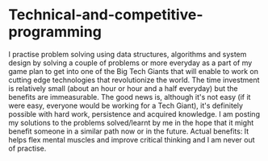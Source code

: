 # Technical-and-competitive-programming
I practise problem solving using data structures, algorithms and system design by solving a couple of problems or more everyday as a part of my game plan to get into one of the Big Tech Giants that will enable to work on cutting edge technologies that revolutionize the world. The time investment is relatively small (about an hour or hour and a half everyday) but the benefits are immeasurable. 
The good news is, although it's not easy (if it were easy, everyone would be working for a Tech Giant), it's definitely possible with hard work, persistence and acquired knowledge. I am posting my solutions to the problems solved/learnt by me in the hope that it might benefit someone in a similar path now or in the future.
Actual benefits: It helps flex mental muscles and improve critical thinking and I am never out of practise. 
